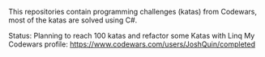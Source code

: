  This repositories contain programming challenges (katas) from Codewars, most of the katas are solved using C#.
 
 Status: Planning to reach 100 katas and refactor some Katas with Linq
 My Codewars profile: https://www.codewars.com/users/JoshQuin/completed
